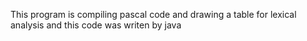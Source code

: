This program is compiling pascal code and drawing a table for lexical analysis and this code was writen by java
